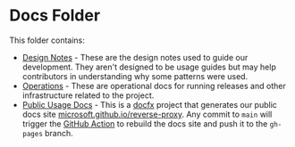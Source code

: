 # Docs Folder

This folder contains:

* [Design Notes](designs/) - These are the design notes used to guide our development. They aren't designed to be usage guides but may help contributors in understanding why some patterns were used.
* [Operations](operations/) - These are operational docs for running releases and other infrastructure related to the project.
* [Public Usage Docs](docfx/) - This is a [docfx](https://dotnet.github.com/docfx) project that generates our public docs site [microsoft.github.io/reverse-proxy](https://microsoft.github.io/reverse-proxy). Any commit to `main` will trigger the [GitHub Action](../.github/workflows/docfx_build.yml) to rebuild the docs site and push it to the `gh-pages` branch.
